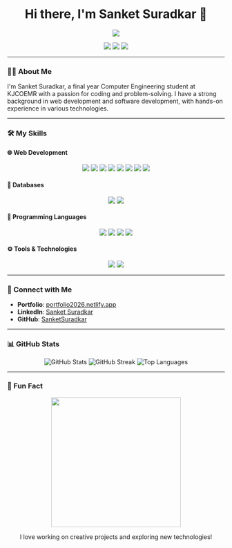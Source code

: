 <h1 align="center">Hi there, I'm Sanket Suradkar 👋</h1>

<p align="center">
  <img src="https://media.giphy.com/media/qgQUggAC3Pfv687qPC/giphy.gif" width="auto" height="auto"/>
</p>

<p align="center">
  <a href="https://github.com/SanketSuradkar"><img src="https://img.shields.io/github/followers/SanketSuradkar?label=Follow&style=social"></a>
  <a href="https://www.linkedin.com/in/sanket-suradkar/"><img src="https://img.shields.io/badge/LinkedIn-blue?style=flat&logo=linkedin"></a>
  <a href="https://portfolio2026.netlify.app/"><img src="https://img.shields.io/badge/Portfolio-Visit-blue?style=flat&logo=internet-explorer"></a>
</p>

---

### 👨‍💻 About Me

I'm Sanket Suradkar, a final year Computer Engineering student at KJCOEMR with a passion for coding and problem-solving. I have a strong background in web development and software development, with hands-on experience in various technologies.

---

### 🛠️ My Skills

#### 🌐 Web Development
<p align="center">
  <img src="https://img.shields.io/badge/-HTML5-E34F26?style=flat-square&logo=html5&logoColor=white" />
  <img src="https://img.shields.io/badge/-CSS3-1572B6?style=flat-square&logo=css3" />
  <img src="https://img.shields.io/badge/-JavaScript-F7DF1E?style=flat-square&logo=javascript&logoColor=black" />
  <img src="https://img.shields.io/badge/-React-61DAFB?style=flat-square&logo=react&logoColor=black" />
  <img src="https://img.shields.io/badge/-Django-092E20?style=flat-square&logo=django" />
  <img src="https://img.shields.io/badge/-Tailwind_CSS-38B2AC?style=flat-square&logo=tailwind-css&logoColor=white" />
  <img src="https://img.shields.io/badge/-Three.js-000000?style=flat-square&logo=three.js&logoColor=white" />
  <img src="https://img.shields.io/badge/-Vite-646CFF?style=flat-square&logo=vite&logoColor=white" />
</p>

#### 💾 Databases
<p align="center">
  <img src="https://img.shields.io/badge/-MySQL-4479A1?style=flat-square&logo=mysql&logoColor=white" />
  <img src="https://img.shields.io/badge/-MongoDB-47A248?style=flat-square&logo=mongodb&logoColor=white" />
</p>

#### 🚀 Programming Languages
<p align="center">
  <img src="https://img.shields.io/badge/-Python-3776AB?style=flat-square&logo=python&logoColor=white" />
  <img src="https://img.shields.io/badge/-C++-00599C?style=flat-square&logo=c%2B%2B&logoColor=white" />
  <img src="https://img.shields.io/badge/-Java-F09820?style=flat-square&logo=java&logoColor=white" />
  <img src="https://img.shields.io/badge/-JavaScript-F7DF1E?style=flat-square&logo=javascript&logoColor=black" />
</p>

#### ⚙️ Tools & Technologies
<p align="center">
  <img src="https://img.shields.io/badge/-Git-F05032?style=flat-square&logo=git&logoColor=white" />
  <img src="https://img.shields.io/badge/-VS_Code-007ACC?style=flat-square&logo=visual-studio-code&logoColor=white" />
</p>

---

### 🔗 Connect with Me

- **Portfolio**: [portfolio2026.netlify.app](https://portfolio2026.netlify.app/)
- **LinkedIn**: [Sanket Suradkar](https://www.linkedin.com/in/sanket-suradkar/)
- **GitHub**: [SanketSuradkar](https://github.com/SanketSuradkar)

---

### 📊 GitHub Stats

<p align="center">
  <img src="https://github-readme-stats.vercel.app/api?username=SanketSuradkar&show_icons=true&theme=radical" alt="GitHub Stats" />
  <img src="https://github-readme-streak-stats.herokuapp.com/?user=SanketSuradkar&theme=radical" alt="GitHub Streak" />
  <img src="https://github-readme-stats.vercel.app/api/top-langs/?username=SanketSuradkar&layout=compact&theme=radical" alt="Top Languages" />
</p>

---

### 🎨 Fun Fact

<p align="center">
  <img src="https://media.giphy.com/media/3ohhwytHcusSCXXOUg/giphy.gif" width="300"/>
</p>
<p align="center">I love working on creative projects and exploring new technologies!</p>
